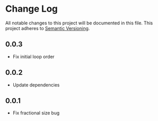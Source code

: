 # Change Log
All notable changes to this project will be documented in this file.
This project adheres to [Semantic Versioning](http://semver.org/).

## 0.0.3
* Fix initial loop order

## 0.0.2
* Update dependencies

## 0.0.1
* Fix fractional size bug
